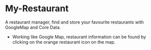 # My-Restaurant
A restaurant manager, find and store your favourite restaurants with GoogleMap and Core Data.

- Working like Google Map, restaurant information can be found by clicking on the orange restaurant icon on the map. 


